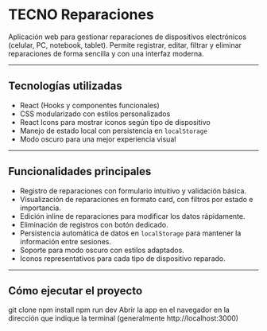 # TECNO Reparaciones

Aplicación web para gestionar reparaciones de dispositivos electrónicos (celular, PC, notebook, tablet). Permite registrar, editar, filtrar y eliminar reparaciones de forma sencilla y con una interfaz moderna.

---

## Tecnologías utilizadas

- React (Hooks y componentes funcionales)
- CSS modularizado con estilos personalizados
- React Icons para mostrar iconos según tipo de dispositivo
- Manejo de estado local con persistencia en `localStorage`
- Modo oscuro para una mejor experiencia visual

---

## Funcionalidades principales

- Registro de reparaciones con formulario intuitivo y validación básica.
- Visualización de reparaciones en formato card, con filtros por estado e importancia.
- Edición inline de reparaciones para modificar los datos rápidamente.
- Eliminación de registros con botón dedicado.
- Persistencia automática de datos en `localStorage` para mantener la información entre sesiones.
- Soporte para modo oscuro con estilos adaptados.
- Iconos representativos para cada tipo de dispositivo reparado.

---

## Cómo ejecutar el proyecto
   git clone <URL-del-repositorio>
   npm install
   npm run dev
   Abrir la app en el navegador en la dirección que indique la terminal (generalmente http://localhost:3000)

